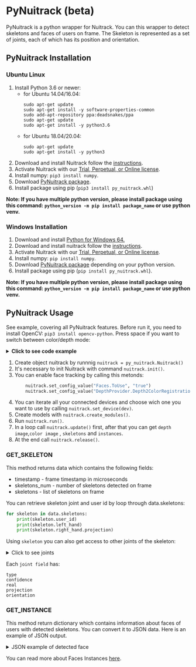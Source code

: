 # PyNuitrack (beta)

PyNuitrack is a python wrapper for Nuitrack. You can this wrapper to detect skeletons and faces of users on frame. The Skeleton is represented as a set of joints, each of which has its position and orientation.

## PyNuitrack Installation

### Ubuntu Linux

1. Install Python 3.6 or newer:
   - for Ubuntu 14.04/16.04:
     ```
     sudo apt-get update
     sudo apt-get install -y software-properties-common
     sudo add-apt-repository ppa:deadsnakes/ppa
     sudo apt-get update
     sudo apt-get install -y python3.6
     ```
   - for Ubuntu 18.04/20.04:
     ```
     sudo apt-get update
     sudo apt-get install -y python3
     ```
2. Download and install Nuitrack follow the [instructions](/doc/Install.md#ubuntu-linux).
3. Activate Nuitrack with our [Trial, Perpetual, or Online license](https://nuitrack.com/#pricing).
4. Install numpy: `pip3 install numpy`.
5. Download [PyNuitrack package](/PythonNuitrack-beta/pip_packages/dist/linux).
6. Install package using pip (`pip3 install py_nuitrack.whl`)

**Note: If you have multiple python version, please install package using this command: `python_version -m pip install package_name` or use python venv.**

### Windows Installation

1. Download and install [Python for Windows 64.](https://www.python.org/downloads/)
2. Download and install nuitrack follow the [instructions](/doc/Install.md#windows).
3. Activate Nuitrack with our [Trial, Perpetual, or Online license](https://nuitrack.com/#pricing).
4. Install numpy: `pip install numpy`.
5. Download [PyNuitrack package](/PythonNuitrack-beta/pip_packages/dist/windows) depending on your python version.
6. Install package using pip (`pip install py_nuitrack.whl`).

**Note: If you have multiple python version, please install package using this command: `python_version -m pip install package_name` or use python venv.**

## PyNuitrack Usage

See example, covering all PyNuitrack features. Before run it, you need to install OpenCV: `pip3 install opencv-python`. 
Press space if you want to switch between color/depth mode:

<details>
<summary><b>Click to see code example</b></summary>

```py
from PyNuitrack import py_nuitrack
import cv2
from itertools import cycle
import numpy as np


def draw_face(image):
	if not data_instance:
		return
	for instance in data_instance["Instances"]:
		line_color = (59, 164, 225)
		text_color = (59, 255, 255)
		if 'face' in instance.keys():
			bbox = instance["face"]["rectangle"]
		else:
			return
		x1 = (round(bbox["left"]), round(bbox["top"]))
		x2 = (round(bbox["left"]) + round(bbox["width"]), round(bbox["top"]))
		x3 = (round(bbox["left"]), round(bbox["top"]) + round(bbox["height"]))
		x4 = (round(bbox["left"]) + round(bbox["width"]), round(bbox["top"]) + round(bbox["height"]))
		cv2.line(image, x1, x2, line_color, 3)
		cv2.line(image, x1, x3, line_color, 3)
		cv2.line(image, x2, x4, line_color, 3)
		cv2.line(image, x3, x4, line_color, 3)
		cv2.putText(image, "User {}".format(instance["id"]), 
		x1, cv2.FONT_HERSHEY_SIMPLEX, 1, text_color, 2, cv2.LINE_AA)
		cv2.putText(image, "{} {}".format(instance["face"]["gender"],int(instance["face"]["age"]["years"])), 
		x3, cv2.FONT_HERSHEY_SIMPLEX, 1, text_color, 2, cv2.LINE_AA)

def draw_skeleton(image):
	point_color = (59, 164, 0)
	for skel in data.skeletons:
		for el in skel[1:]:
			x = (round(el.projection[0]), round(el.projection[1]))
			cv2.circle(image, x, 8, point_color, -1)

nuitrack = py_nuitrack.Nuitrack()
nuitrack.init()

# ---enable if you want to use face tracking---
# nuitrack.set_config_value("Faces.ToUse", "true")
# nuitrack.set_config_value("DepthProvider.Depth2ColorRegistration", "true")

devices = nuitrack.get_device_list()
for i, dev in enumerate(devices):
	print(dev.get_name(), dev.get_serial_number())
	if i == 0:
		#dev.activate("ACTIVATION_KEY") #you can activate device using python api
		print(dev.get_activation())
		nuitrack.set_device(dev)


print(nuitrack.get_version())
print(nuitrack.get_license())

nuitrack.create_modules()
nuitrack.run()

modes = cycle(["depth", "color"])
mode = next(modes)
while 1:
	key = cv2.waitKey(1)
	nuitrack.update()
	data = nuitrack.get_skeleton()
	data_instance=nuitrack.get_instance()
	img_depth = nuitrack.get_depth_data()
	if img_depth.size:
		cv2.normalize(img_depth, img_depth, 0, 255, cv2.NORM_MINMAX)
		img_depth = np.array(cv2.cvtColor(img_depth,cv2.COLOR_GRAY2RGB), dtype=np.uint8)
		img_color = nuitrack.get_color_data()
		draw_skeleton(img_depth)
		draw_skeleton(img_color)
		draw_face(img_depth)
		draw_face(img_color)
		if key == 32:
			mode = next(modes)
		if mode == "depth":
			cv2.imshow('Image', img_depth)
		if mode == "color":
			if img_color.size:
				cv2.imshow('Image', img_color)
	if key == 27:
		break

nuitrack.release()

```

</details>

1. Create object nuitrack by runnnig `nuitrack = py_nuitrack.Nuitrack()`
2. It's necessary to init Nuitrack with command `nuitrack.init()`. 
3. You can enable face tracking by calling this metonds:
    ```py
        nuitrack.set_config_value("Faces.ToUse", "true")
        nuitrack.set_config_value("DepthProvider.Depth2ColorRegistration", "true")
    ```
4. You can iterate all your connected devices and choose wich one you want to use by calling `nuitrack.set_device(dev)`.
5. Create models with `nuitrack.create_modules()`.
6. Run `nuitrack.run()`.
7. In a loop call `nuitrack.update()` first, after that you can get `depth image`,`color image` , `skeletons` and `instances`.
8. At the end call `nuitrack.release()`.

### GET_SKELETON

This method returns data which contains the following fields:
- timestamp - frame timestamp in microseconds
- skeletons_num - number of skeletons detected on frame
- skeletons - list of skeletons on frame

You can retrieve skeleton joint and user id by loop through data.skeletons:

```py
for skeleton in data.skeletons:
    print(skeleton.user_id)
    print(skeleton.left_hand)
    print(skeleton.right_hand.projection)
```

Using `skeleton` you can also get access to other joints of the skeleton:
<details>
<summary>Click to see joints</summary>

```
head
neck
torso
waist
left_collar
left_shoulder
left_elbow
left_wrist
left_hand
right_collar
right_shoulder
right_elbow
right_wrist
right_hand
left_hip
left_knee
left_ankle
right_hip
right_knee
right_ankle
```
</details>

Each `joint field` has:

```
type
confidence
real
projection
orientation
```

### GET_INSTANCE

This method return dictionary which сontains information about faces of users with detected skeletons. You can convert it to JSON data.
Here is an example of JSON output.

<details>

<summary>JSON example of detected face</summary>

```
{
   "Timestamp":1636619547706618,
   "Instances":[
      {
         "id":1,
         "class":"human",
         "face":{
            "rectangle":{
               "left":220.0,
               "top":55.0,
               "width":194.0,
               "height":194.0
            },
            "landmark":[
               {
                  "x":0.42078638076782227,
                  "y":0.274656742811203
               },
               {
                  "x":0.4336216449737549,
                  "y":0.25765836238861084
               },
               {
                  "x":0.45662862062454224,
                  "y":0.25839850306510925
               },
              ...
            ],
            "left_eye":{
               "x":0.45123791694641113,
               "y":0.2969283163547516
            },
            "right_eye":{
               "x":0.5217143297195435,
               "y":0.26434293389320374
            },
            "angles":{
               "yaw":-22.729164123535156,
               "pitch":-7.3662333488464355,
               "roll":-20.351110458374023
            },
            "emotions":{
               "angry":0.3902933895587921,
               "neutral":0.46033039689064026,
               "surprise":0.13632416725158691,
               "happy":0.013052115216851234
            },
            "age":{
               "type":"kid",
               "years":14.538444519042969
            },
            "gender":"female",
            "quality":-1081.7933349609375,
            "recognizer":{
               "angry":-1
            }
         }
      }
   ]
}
```

</details>


You can read more about Faces Instances [here](https://github.com/3DiVi/nuitrack-sdk/blob/master/doc/Instance-based_API.md#getting-information-about-instances).

